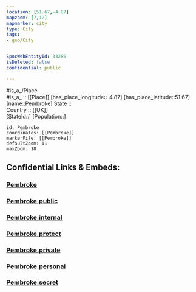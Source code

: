 ```yaml
---
location: [51.67,-4.87] 
mapzoom: [7,12] 
mapmarker: city 
type: City
tags:
- geo/City


SpocWebEntityId: 33286
isDeleted: false
confidential: public

---
```

#is_a_/Place  
#is_a_ :: [[Place]] 
[has_place_longitude::-4.87] 
[has_place_latitude::51.67] 
[name::Pembroke] 
State ::  
Country :: [[UK]]  
[StateId::] 
[Population::] 



```leaflet
id: Pembroke
coordinates: [[Pembroke]] 
markerFile: [[Pembroke]] 
defaultZoom: 11 
maxZoom: 18
```


## Confidential Links & Embeds: 

### [Pembroke](/_Standards/Earth/Continent/Europe/Europe~North/UK/Wales/counties~Wales/Pembrokeshire/cities~Pembrokeshire/Pembroke.md) 

### [Pembroke.public](/_public/Earth/Continent/Europe/Europe~North/UK/Wales/counties~Wales/Pembrokeshire/cities~Pembrokeshire/Pembroke.public.md) 

### [Pembroke.internal](/_internal/Earth/Continent/Europe/Europe~North/UK/Wales/counties~Wales/Pembrokeshire/cities~Pembrokeshire/Pembroke.internal.md) 

### [Pembroke.protect](/_protect/Earth/Continent/Europe/Europe~North/UK/Wales/counties~Wales/Pembrokeshire/cities~Pembrokeshire/Pembroke.protect.md) 

### [Pembroke.private](/_private/Earth/Continent/Europe/Europe~North/UK/Wales/counties~Wales/Pembrokeshire/cities~Pembrokeshire/Pembroke.private.md) 

### [Pembroke.personal](/_personal/Earth/Continent/Europe/Europe~North/UK/Wales/counties~Wales/Pembrokeshire/cities~Pembrokeshire/Pembroke.personal.md) 

### [Pembroke.secret](/_secret/Earth/Continent/Europe/Europe~North/UK/Wales/counties~Wales/Pembrokeshire/cities~Pembrokeshire/Pembroke.secret.md)


